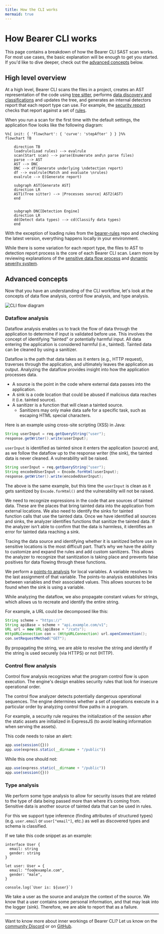 ```yaml
---
title: How the CLI works
mermaid: true
---
```


# How Bearer CLI works

This page contains a breakdown of how the Bearer CLI SAST scan works. For most use cases, the basic explanation will be enough to get you started. If you'd like to dive deeper, check out the [advanced concepts](#advanced-concepts) below.

## High level overview

At a high level, Bearer CLI scans the files in a project, creates an AST representation of the code using [tree sitter](https://tree-sitter.github.io/tree-sitter/), performs [data discovery and classifications](/explanations/discovery-and-classification/) and updates the tree, and generates an internal detectors report that each report type can use. For example, the [security report](/explanations/reports#security-report) checks that report against a set of [rules](/reference/rules/).

When you run a scan for the first time with the default settings, the application flow looks like the following diagram:

```mermaid
%%{ init: { 'flowchart': { 'curve': 'stepAfter' } } }%%
flowchart TB

    direction TB
    loadrule(Load rules) --> evalrule
    scan(Start scan) --> parse(Enumerate and\n parse files)
    parse --> AST
    AST --> DNC
    DNC --> df(Generate underlying \ndetection report)
    df --> evalrule(Match and evaluate \nrules)
    evalrule --> E(Generate report)

    subgraph AST[Generate AST]
    direction LR
    AST1(Tree sitter) --> |Processes source| AST2(AST)
    end


    subgraph DNC[Detection Engine]
    direction LR
    dd(Detect data types) --> cd(Classify data types)
    end

```

With the exception of loading rules from the [bearer-rules](https://github.com/bearer/bearer-rules) repo and checking the latest version, everything happens locally in your environment.

While there is some variation for each report type, the files to AST to detection report process is the core of each Bearer CLI scan. Learn more by reviewing explanations of the [sensitive data flow process](/explanations/discovery-and-classification/) and [dynamic severity system](/explanations/severity).

## Advanced concepts

Now that you have an understanding of the CLI workflow, let's look at the concepts of data flow analysis, control flow analysis, and type analysis.

![CLI flow diagram](/assets/img/cli-flow-diagram.jpg)

### Dataflow analysis

Dataflow analysis enables us to track the flow of data through the application to determine if input is validated before use. This involves the concept of identifying “tainted” or potentially harmful input. All data entering the application is considered harmful (i.e., tainted). Tainted data can be cleaned by using a sanitizer.

Dataflow is the path that data takes as it enters (e.g., HTTP request), traverses through the application, and ultimately leaves the application as output. Analyzing the dataflow provides insight into how the application processes data.

- A source is the point in the code where external data passes into the application.
- A sink is a code location that could be abused if malicious data reaches it (i.e. tainted source).
- A sanitizer is a function that will clean a tainted source.
  - Sanitizers may only make data safe for a specific task, such as escaping HTML special characters.

Here is an example using cross-site scripting (XSS) in Java:

```java
String userInput = req.getQueryString("user");
response.getWriter().write(userInput);
```

`userInput` is identified as tainted since it enters the application (source) and, as we follow the dataflow up to the response writer (the sink), the tainted data is never cleaned. A vulnerability will be raised.

```java
String userInput = req.getQueryString("user");
String encodedUserInput = Encode.forHtml(userInput);
response.getWriter().write(encodedUserInput);
```

The above is the same example, but this time the `userInput` is clean as it gets sanitized by `Encode.forHtml()` and the vulnerability will not be raised.

We need to recognize expressions in the code that are sources of tainted data. These are the places that bring tainted data into the application from external locations. We also need to identify the sinks for tainted function calls that use the tainted data. Once we have identified all sources and sinks, the analyzer identifies functions that sanitize the tainted data. If the analyzer isn’t able to confirm that the data is harmless, it identifies an error for tainted data reaching a sink.

Tracing the data source and identifying whether it is sanitized before use in sensitive locations is the most difficult part. That’s why we have the ability to customize and expand the rules and add custom sanitizers. This allows the analyzer to recognize that sanitization is taking place and prevents false positives for data flowing through these functions.

We perform a [points-to analysis](https://en.wikipedia.org/wiki/Pointer_analysis) for local variables. A variable resolves to the last assignment of that variable. The points-to analysis establishes links between variables and their associated values. This allows sources to be found when the sink is using a variable.

While analyzing the dataflow, we also propagate constant values for strings, which allows us to recreate and identify the entire string.

For example, a URL could be decomposed like this:

```java
String scheme = "https://"
String apiBase = scheme + "api.example.com/v1";
URL url = new URL(apiBase + "/cats");
HttpURLConnection con = (HttpURLConnection) url.openConnection();
con.setRequestMethod("GET");
```

By propagating the string, we are able to resolve the string and identify if the string is used securely (via HTTPS) or not (HTTP).

### Control flow analysis

Control flow analysis recognizes what the program control flow is upon execution. The engine's design enables security rules that look for insecure operational order.

The control flow analyzer detects potentially dangerous operational sequences. The engine determines whether a set of operations execute in a particular order by analyzing control flow paths in a program.

For example, a security rule requires the initialization of the session after the static assets are initialized in ExpressJS (to avoid leaking information when serving the assets).

This code needs to raise an alert:

```jsx
app.use(session({}))
app.use(express.static(__dirname + "/public"))
```

While this one should not:

```jsx
app.use(express.static(__dirname + "/public"))
app.use(session({}))
```

### Type analysis

We perform some type analysis to allow for security issues that are related to the type of data being passed more than where it’s coming from. Sensitive data is another source of tainted data that can be used in rules.

For this we support type inference (finding attributes of structured types) (e.g. `user.email` or `user["email"]`, etc.) as well as discovered types and schema is classified.

If we take this code snippet as an example:

```tsx
interface User {
  email: string
  gender: string
}

let user: User = {
  email: "foo@example.com",
  gender: "male",
}

console.log(`User is: ${user}`)
```

We take a user as the source and analyze the context of the source. We know that a user contains some personal information, and that may leak into the logger (sink). Therefore, we are able to report that as a failure.

---

Want to know more about inner workings of Bearer CLI? Let us know on the [community Discord]({{meta.links.discord}}) or on [GitHub]({{meta.links.issues}}).
